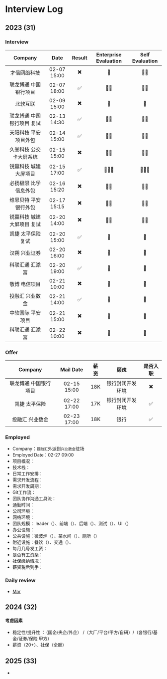 # Interview Log

## 2023 (31)

### Interview

|  Company | Date | Result | Enterprise Evaluation | Self Evaluation |
| :--------: |:-------------:|:-----:|:-----:|:-----:|
| 才信网络科技 | 02-07 15:00 | ✖️ | 🌟 | 🌟🌟 |
| 联龙博通 中国银行项目 | 02-07 18:00 | ✅ | 🌟🌟 | 🌟🌟 |
| 北软互联 | 02-09 15:00 | ✖️ | 🌟 | 🌟 |
| 联龙博通 中国银行项目 复试 | 02-13 14:30 | ✅ | 🌟🌟 | 🌟🌟 |
| 天阳科技 平安项目外包| 02-14 15:00 | ✅ | 🌟🌟 | 🌟🌟 |
| 久誉科技 公交卡大屏系统| 02-15 15:00 | ✖️ | 🌟🌟 | 🌟🌟 |
| 锐赢科技 城建大屏项目 | 02-15 17:00 | ✅ | 🌟🌟🌟 | 🌟🌟🌟 |
| 必扬极限 比孚信息外包 | 02-16 15:20 | ✖️ | 🌟🌟 | 🌟🌟 |
| 维恩贝特 平安银行外包 | 02-17 15:15 | ✖️ | 🌟🌟 | 🌟🌟 |
| 锐赢科技 城建大屏项目 复试 | 02-20 14:00 | ✖️ | 🌟🌟 | 🌟🌟 |
| 凯捷 太平保险 复试 | 02-20 15:00 | ✅ | 🌟 | 🌟 |
| 汉朔 兴业证券 | 02-20 16:00 | ✖️ | 🌟 | 🌟 |
| 科联汇通 汇添富  | 02-20 19:00 | ✅ | 🌟 | 🌟 |
| 敬博 电信项目 | 02-21 10:00 | ✖️ | 🌟 | 🌟 |
| 投融汇 兴业数金 | 02-21 14:00 | ✅ | 🌟 | 🌟 |
| 中软国际 平安项目 | 02-21 15:00 | ✖️ | 🌟 | 🌟 |
| 科联汇通 汇添富 | 02-22 10:00 | ✖️ | 🌟 | 🌟 |

### Offer

| Company | Mail Date | 薪资 | 顾虑 | 是否入职 |
|:-----:|:--:|:--:|:--:|:--:|
| 联龙博通 中国银行项目 | 02-15 15:00 | 18K | 银行封闭开发环境 | ✖️ |
| 凯捷 太平保险 | 02-22 17:00 | 17K | 银行封闭开发环境 | ✅ |
| 投融汇 兴业数金 | 02-23 17:00 | 18K | 银行 | ✅ |

### Employed

- Company：`投融汇`外派到`兴业数金`驻场 
- Employed Date：02-27 09:00
- 项目概况：
- 技术栈：
- 日常工作安排：
- 需求开发流程：
- 需求开发周期：
- Git工作流：
- 团队协作沟通工具流：
- 通勤时间：
- 公司环境：
- 网络环境：
- 团队规模： leader（）、前端（）、后端（）、测试（）、UI（）
- 办公设施：
- 公共设施：微波炉（）、茶水间（）、厕所（）
- 附近设施：餐饮（）、交通（）、
- 每月几号发工资：
- 是否有工资条：
- 社保缴纳情况：
- 薪资税后到手：

### Daily review

- [Mar](../daily-review/2023/03.md)

## 2024 (32)

#### 考虑因素
- 稳定性/提升性 ：（国企/央企/外企） /（大厂/平台/甲方/自研）/（各银行/基金/证券/保险 甲方）
- 薪资（20+）、社保（全额）



## 2025 (33)

- 

